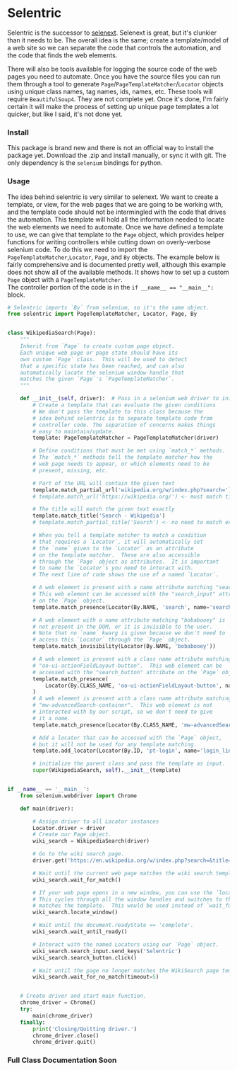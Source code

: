 # Selentric

Selentric is the successor to [selenext](https://github.com/Wykleph/selenext).  Selenext is great, but it's clunkier than 
it needs to be.  The overall idea is the same; create a template/model of a web site so we can separate the code that 
controls the automation, and the code that finds the web elements.

There will also be tools available for logging the source code of the web pages you need to automate.  Once you have the
source files you can run them through a tool to generate `Page`/`PageTemplateMatcher`/`Locator` objects using unique 
class names, tag names, ids, names, etc.  These tools will require `BeautifulSoup4`.  They are not complete yet.  Once
it's done, I'm fairly certain it will make the process of setting up unique page templates a lot quicker, but like I said,
it's not done yet.

### Install

This package is brand new and there is not an official way to install the package yet.  Download the .zip and install 
manually, or sync it with git.  The only dependency is the `selenium` bindings for python.

### Usage

The idea behind selentric is very similar to selenext.  We want to create a template, or view, for the web pages that
we are going to be working with, and the template code should not be intermingled with the code that drives the automation.
This template will hold all the information needed to locate the web elements we need to automate.  Once we have defined 
a template to use, we can give that template to the `Page` object, which provides helper functions for writing controllers
while cutting down on overly-verbose selenium code.  To do this we need to import the `PageTemplateMatcher`,`Locator`, 
`Page`, and `By` objects.  The example below is fairly comprehensive and is documented pretty well, although this example
does not show all of the available methods. It shows how to set up a custom `Page` object with a `PageTemplateMatcher`.  
The controller portion of the code is in the `if __name__ == "__main__":` block.

```python
# Selentric imports `By` from selenium, so it's the same object.
from selentric import PageTemplateMatcher, Locator, Page, By


class WikipediaSearch(Page):
    """
    Inherit from `Page` to create custom page object.
    Each unique web page or page state should have its
    own custom `Page` class.  This will be used to detect
    that a specific state has been reached, and can also
    automatically locate the selenium window handle that
    matches the given `Page`'s `PageTemplateMatcher`.
    """

    def __init__(self, driver):  # Pass in a selenium web driver to initialize
        # Create a template that can evaluate the given conditions
        # We don't pass the template to this class because the
        # idea behind selentric is to separate template code from
        # controller code. The separation of concerns makes things
        # easy to maintain/update.
        template: PageTemplateMatcher = PageTemplateMatcher(driver)

        # Define conditions that must be met using `match_*` methods.
        # The `match_*` methods tell the template matcher how the
        # web page needs to appear, or which elements need to be
        # present, missing, etc.

        # Part of the URL will contain the given text
        template.match_partial_url('wikipedia.org/w/index.php?search=')
        # template.match_url('https://wikipedia.org/') <- must match title exactly

        # The title will match the given text exactly
        template.match_title('Search - Wikipedia')
        # template.match_partial_title('Search') <- no need to match exact title

        # When you tell a template matcher to match a condition
        # that requires a `Locator`, it will automatically set
        # the `name` given to the `Locator` as an attribute
        # on the template matcher.  These are also accessible
        # through the `Page` object as attributes.  It is important
        # to name the `Locator`s you need to interact with.
        # The next line of code shows the use of a named `Locator`.

        # A web element is present with a name attribute matching "search".
        # This web element can be accessed with the "search_input" attribute
        # on the `Page` object.
        template.match_presence(Locator(By.NAME, 'search', name='search_input'))

        # A web element with a name attribute matching "bobabooey" is
        # not present in the DOM, or it is invisible to the user.
        # Note that no `name` kwarg is given because we don't need to
        # access this `Locator` through the `Page` object.
        template.match_invisibility(Locator(By.NAME, 'bobabooey'))

        # A web element is present with a class name attribute matching
        # "oo-ui-actionFieldLayout-button".  This web element can be
        # accessed with the "search_button" attribute on the `Page` object.
        template.match_presence(
            Locator(By.CLASS_NAME, 'oo-ui-actionFieldLayout-button', name='search_button')
        )
        # A web element is present with a class name attribute matching
        # "mw-advancedSearch-container".  This web element is not
        # interacted with by our script, so we don't need to give
        # it a name.
        template.match_presence(Locator(By.CLASS_NAME, 'mw-advancedSearch-container'))

        # Add a locator that can be accessed with the `Page` object,
        # but it will not be used for any template matching.
        template.add_locator(Locator(By.ID, 'pt-login', name='login_link'))

        # initialize the parent class and pass the template as input.
        super(WikipediaSearch, self).__init__(template)


if __name__ == '__main__':
    from selenium.webdriver import Chrome

    def main(driver):

        # Assign driver to all Locator instances
        Locator.driver = driver
        # Create our Page object.
        wiki_search = WikipediaSearch(driver)

        # Go to the wiki search page.
        driver.get('https://en.wikipedia.org/w/index.php?search=&title=Special%3ASearch&go=Go')

        # Wait until the current web page matches the wiki search template defined above
        wiki_search.wait_for_match()

        # If your web page opens in a new window, you can use the `locate_window` method.
        # This cycles through all the window handles and switches to the window handle that
        # matches the template.  This would be used instead of `wait_for_match`.
        wiki_search.locate_window()

        # Wait until the document.readyState == 'complete'.
        wiki_search.wait_until_ready()

        # Interact with the named Locators using our `Page` object.
        wiki_search.search_input.send_keys('Selentric')
        wiki_search.search_button.click()

        # Wait until the page no longer matches the WikiSearch page template
        wiki_search.wait_for_no_match(timeout=5)


    # Create driver and start main function.
    chrome_driver = Chrome()
    try:
        main(chrome_driver)
    finally:
        print('Closing/Quitting driver.')
        chrome_driver.close()
        chrome_driver.quit()
```

### Full Class Documentation Soon


